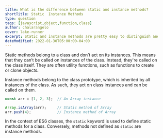 ```yaml
---
title: What is the difference between static and instance methods?
shortTitle: Static  Instance Methods
type: question
tags: [javascript,object,function,class]
author: chalarangelo
cover: lake-runner
excerpt: Static and instance methods are pretty easy to distinguish and serve different purposes. Learn all about them in this article.
dateModified: 2022-01-30T05:00:00-04:00
---
```


Static methods belong to a class and don’t act on its instances. This means that they can’t be called on instances of the class. Instead, they're called on the class itself. They are often utility functions, such as functions to create or clone objects.

Instance methods belong to the class prototype, which is inherited by all instances of the class. As such, they act on class instances and can be called on them.

```jsx
const arr = [1, 2, 3];  // An Array instance

Array.isArray(arr);     // Static method of Array
arr.push(4);            // Instance method of Array
```

In the context of ES6 classes, the `static` keyword is used to define static methods for a class. Conversely, methods not defined as `static` are instance methods.

